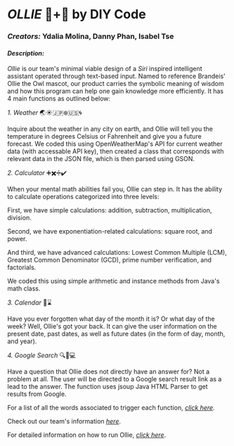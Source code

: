 # **_OLLIE_** 🦉+🤖 by DIY Code

### **_Creators:_** Ydalia Molina, Danny Phan, Isabel Tse 

#### **_Description:_**
*Ollie* is our team's minimal viable design of a *Siri* inspired intelligent assistant operated through text-based input. Named to reference Brandeis' Ollie the Owl mascot, our product carries the symbolic meaning of wisdom and how this program can help one gain knowledge more efficiently.  It has 4 main functions as outlined below:

*1. Weather*
:earth_asia::sunny::jp::snowflake::us::cyclone:

Inquire about the weather in any city on earth, and Ollie will tell you the temperature in degrees Celsius or Fahrenheit and give you a future forecast. We coded this using OpenWeatherMap's API for current weather data (with accessable API key), then created a class that corresponds with relevant data in the JSON file, which is then parsed using GSON.

*2. Calculator*
:heavy_plus_sign::heavy_multiplication_x::heavy_division_sign::heavy_check_mark:

When your mental math abilities fail you, Ollie can step in. It has the ability to calculate operations categorized into three levels:

First, we have simple calculations: addition, subtraction, multiplication, division.

Second, we have exponentiation-related calculations: square root, and power.

And third, we have advanced calculations: Lowest Common Multiple (LCM), Greatest Common Denominator (GCD), prime number
verification, and factorials.

We coded this using simple arithmetic and instance methods from Java's math class.

*3. Calendar*
:date::hourglass:

Have you ever forgotten what day of the month it is? Or what day of the week? Well, Ollie's got your back. It can give the user information on the present date, past dates, as well as future dates (in the form of day, month, and year).

*4. Google Search*
:mag::pencil::computer:

Have a question that Ollie does not directly have an answer for? Not a problem at all. The user will be directed to a Google search result link as a lead to the answer. The function uses jsoup Java HTML Parser to get results from Google. 
  
   
   
For a list of all the words associated to trigger each function, [*click here*](https://github.com/dannyphan2910/project11A_team18/blob/master/WordList.txt).

Check out our team's information [*here*](https://github.com/dannyphan2910/project11A_team18/tree/master/creators_info).

For detailed information on how to run Ollie, [*click here*](https://github.com/dannyphan2910/project11A_team18/blob/master/Instructions.txt).
